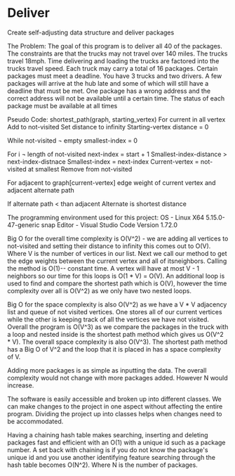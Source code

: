 # Deliver
Create self-adjusting data structure and deliver packages

The Problem: The goal of this program is to deliver all 40 of the packages. The
constraints are that the trucks may not travel over 140 miles. The trucks travel 18mph.
Time delivering and loading the trucks are factored into the trucks travel speed. Each
truck may carry a total of 16 packages. Certain packages must meet a deadline. You
have 3 trucks and two drivers. A few packages will arrive at the hub late and some of
which will still have a deadline that must be met. One package has a wrong address and
the correct address will not be available until a certain time. The status of each package
must be available at all times

Pseudo Code:
shortest_path(graph, starting_vertex)
For current in all vertex
  Add to not-visited
  Set distance to infinity
Starting-vertex distance = 0

While not-visited ¬ empty
  smallest-index = 0
  
  For i ¬ length of not-visited
  next-index = start + 1
  Smallest-index-distance > next-index-distnace
  Smallest-index = next-index
  Current-vertex = not-visited at smallest
  Remove from not-visited
  
  For adjacent to graph[current-vertex]
  edge weight of current vertex and adjacent
  alternate path

  If alternate path < than adjacent
    Alternate is shortest distance

The programming environment used for this project:
OS - Linux X64 5.15.0-47-generic snap
Editor - Visual Studio Code
Version 1.72.0

Big O for the overall time complexity is O(V^2) - we are adding all vertices to not-visited and
setting their distance to infinity this comes out to O(V). Where V is the number of vertices in our
list. Next we call our method to get the edge weights between the current vertex and all of itsneighbors. Calling the method is O(1)-- constant time. A vertex will have at most V - 1 neighbors
so our time for this loops is O(1 * V) = O(V). An additional loop is used to find and compare the
shortest path which is O(V), however the time complexity over all is O(V^2) as we only have two
nested loops.

Big O for the space complexity is also O(V^2) as we have a V * V adjacency list and queue of
not visited vertices. One stores all of our current vertices while the other is keeping track of all
the vertices we have not visited.
Overall the program is O(V^3) as we compare the packages in the truck with a loop and nested
inside is the shortest path method which gives us O(V^2 * V).
The overall space complexity is also O(V^3). The shortest path method has a Big O of V^2 and
the loop that it is placed in has a space complexity of V.

Adding more packages is as simple as inputting the data. The overall complexity would not
change with more packages added. However N would increase. 

The software is easily accessible and broken up into different classes. We can make changes to
the project in one aspect without affecting the entire program. Dividing the project up into
classes helps when changes need to be accommodated.

Having a chaining hash table makes searching, inserting and deleting packages fast and
efficient with an O(1) with a unique id such as a package number. A set back with chaining is if
you do not know the package's unique id and you use another identifying feature searching
through the hash table becomes O(N^2). Where N is the number of packages.
